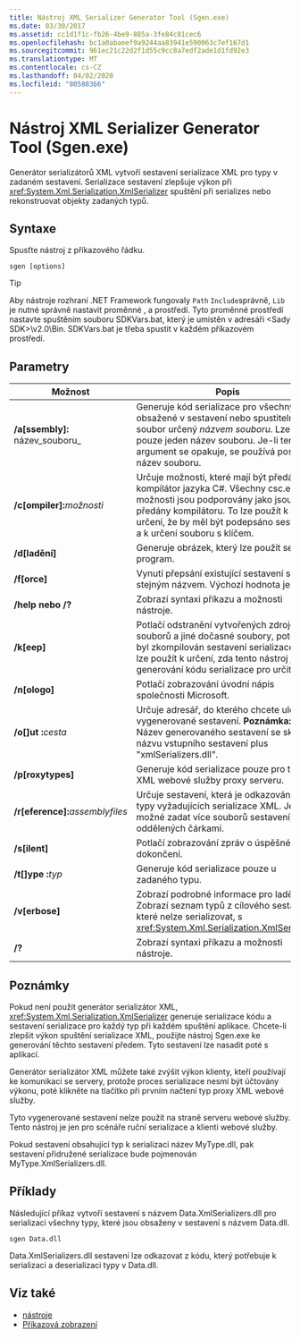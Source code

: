 ```yaml
---
title: Nástroj XML Serializer Generator Tool (Sgen.exe)
ms.date: 03/30/2017
ms.assetid: cc1d1f1c-fb26-4be9-885a-3fe84c81cec6
ms.openlocfilehash: bc1a0abaeef9a9244aa83941e590063c7ef167d1
ms.sourcegitcommit: 961ec21c22d2f1d55c9cc8a7edf2ade1d1fd92e3
ms.translationtype: MT
ms.contentlocale: cs-CZ
ms.lasthandoff: 04/02/2020
ms.locfileid: "80588366"
---
```

# <a name="xml-serializer-generator-tool-sgenexe"></a>Nástroj XML Serializer Generator Tool (Sgen.exe)

Generátor serializátorů XML vytvoří sestavení serializace XML pro typy v zadaném sestavení. Serializace sestavení zlepšuje výkon při <xref:System.Xml.Serialization.XmlSerializer> spuštění při serializes nebo rekonstruovat objekty zadaných typů.
  
## <a name="syntax"></a>Syntaxe

Spusťte nástroj z příkazového řádku.
  
```console  
sgen [options]  
```
  
> [!TIP]
> Aby nástroje rozhraní .NET Framework fungovaly `Path` `Include`správně, `Lib` je nutné správně nastavit proměnné , a prostředí. Tyto proměnné prostředí nastavte spuštěním souboru SDKVars.bat, který je umístěn v adresáři \<Sady SDK>\v2.0\Bin. SDKVars.bat je třeba spustit v každém příkazovém prostředí.
  
## <a name="parameters"></a>Parametry  
  
|Možnost|Popis|  
|------------|-----------------|  
|**/a\[ssembly\]:** název_souboru_|Generuje kód serializace pro všechny typy obsažené v sestavení nebo spustitelný soubor určený *názvem souboru*. Lze zadat pouze jeden název souboru. Je-li tento argument se opakuje, se používá poslední název souboru.|  
|**/c\[ompiler\]:**_možnosti_|Určuje možnosti, které mají být předána do kompilátor jazyka C#. Všechny csc.exe možnosti jsou podporovány jako jsou předány kompilátoru. To lze použít k určení, že by měl být podepsáno sestavení a k určení souboru s klíčem.|  
|**/d\[ladění\]**|Generuje obrázek, který lze použít se ladicí program.|  
|**/f\[orce\]**|Vynutí přepsání existující sestavení se stejným názvem. Výchozí hodnota je **false**.|  
|**/help nebo /?**|Zobrazí syntaxi příkazu a možnosti nástroje.|  
|**/k\[eep\]**|Potlačí odstranění vytvořených zdrojových souborů a jiné dočasné soubory, poté, co byl zkompilován sestavení serializace. To lze použít k určení, zda tento nástroj je generování kódu serializace pro určitý typ.|  
|**/n\[ologo\]**|Potlačí zobrazování úvodní nápis společnosti Microsoft.|  
|**/o\[\]ut :**_cesta_|Určuje adresář, do kterého chcete uložit vygenerované sestavení. **Poznámka:**  Název generovaného sestavení se skládá z názvu vstupního sestavení plus "xmlSerializers.dll".|  
|**/p\[roxytypes\]**|Generuje kód serializace pouze pro typy XML webové služby proxy serveru.|  
|**/r\[eference\]:**_assemblyfiles_|Určuje sestavení, která je odkazováno dle typy vyžadujících serializace XML. Je možné zadat více souborů sestavení, oddělených čárkami.|  
|**/s\[ilent\]**|Potlačí zobrazování zpráv o úspěšném dokončení.|  
|**/t\[\]ype :**_typ_|Generuje kód serializace pouze u zadaného typu.|  
|**/v\[erbose\]**|Zobrazí podrobné informace pro ladění. Zobrazí seznam typů z cílového sestavení, které nelze serializovat, s <xref:System.Xml.Serialization.XmlSerializer>.|  
|**/?**|Zobrazí syntaxi příkazu a možnosti nástroje.|  
  
## <a name="remarks"></a>Poznámky  
 Pokud není použit generátor serializátor XML, <xref:System.Xml.Serialization.XmlSerializer> generuje serializace kódu a sestavení serializace pro každý typ při každém spuštění aplikace. Chcete-li zlepšit výkon spuštění serializace XML, použijte nástroj Sgen.exe ke generování těchto sestavení předem. Tyto sestavení lze nasadit poté s aplikací.  
  
 Generátor serializátor XML můžete také zvýšit výkon klienty, kteří používají ke komunikaci se servery, protože proces serializace nesmí být účtovány výkonu, poté klikněte na tlačítko při prvním načtení typ proxy XML webové služby.  
  
 Tyto vygenerované sestavení nelze použít na straně serveru webové služby. Tento nástroj je jen pro scénáře ruční serializace a klienti webové služby.  
  
 Pokud sestavení obsahující typ k serializaci název MyType.dll, pak sestavení přidružené serializace bude pojmenován MyType.XmlSerializers.dll.  
  
## <a name="examples"></a>Příklady  
 Následující příkaz vytvoří sestavení s názvem Data.XmlSerializers.dll pro serializaci všechny typy, které jsou obsaženy v sestavení s názvem Data.dll.  
  
```console  
sgen Data.dll
```  
  
 Data.XmlSerializers.dll sestavení lze odkazovat z kódu, který potřebuje k serializaci a deserializaci typy v Data.dll.  
  
## <a name="see-also"></a>Viz také

- [nástroje](../../../docs/framework/tools/index.md)
- [Příkazová zobrazení](../../../docs/framework/tools/developer-command-prompt-for-vs.md)
